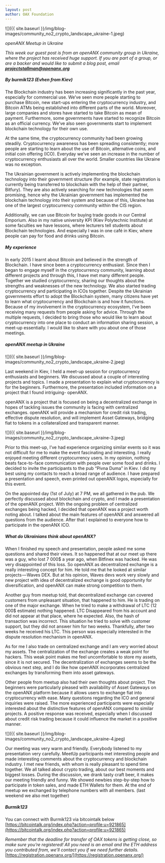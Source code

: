 ```yaml
---
layout: post
author: OAX Foundation
---
```

![]({{ site.baseurl }}/img/blog-images/community_no2_crypto_landscape_ukraine-1.jpeg)

_openANX Meetup in Ukraine_ 

_This week our guest post is from an openANX community group in Ukraine, where the project has received huge support. If you are part of a group, or are a backer and would like to submit a blog post, email **projectstallman@openanx.org**_

##### By burmik123 (Evhen from Kiev)

The Blockchain industry has been increasing significantly in the past year, especially for commercial use. We’ve seen more people starting to purchase Bitcoin, new start-ups entering the cryptocurrency industry, and Bitcoin ATMs being established into different parts of the world. Moreover, large companies and stores have started to take Bitcoin as mean of payment. Furthermore, some governments have started to recognize Bitcoin as an official currency. We’ve also seen governments start to implement blockchain technology for their own use.

At the same time, the cryptocurrency community had been growing steadily. Cryptocurrency awareness has been spreading consistently; more people are starting to learn about the use of Bitcoin, alternative coins, and initial coin offering (ICO). Everyday we’ve seen an increase in the number of cryptocurrency enthusiasts all over the world. Smaller countries like Ukraine was no exception.

The Ukrainian government is actively implementing the blockchain technology into their government structure (for example, state registration is currently being transferred to blockchain with the help of their partner, Bitfury). They are also actively searching for new technologies that seem promising, hence why the Ukrainian government has implemented the blockchain technology into their system and because of this, Ukraine has one of the largest cryptocurrency community within the CIS region.

Additionally, we can use Bitcoin for buying trade goods in our Central Emporium. Also in my native university KPI (Kiev Polytechnic Institute) at some faculties we have lessons, where lecturers tell students about Blockchain technologies. And especially I was in one café in Kiev, where people can pay for food and drinks using Bitcoin.

##### My experience

In early 2015 I learnt about Bitcoin and believed in the strength of Blockchain. I have since been a cryptocurrency enthusiast. Since then I began to engage myself in the cryptocurrency community, learning about different projects and through this, I have met many different people. Together we studied cryptocurrency, sharing our thoughts about the strengths and weaknesses of the new technology. We also started trading cryptocurrency and participating in ICOs together. Despite the Ukrainian governments effort to adopt the Blockchain system, many citizens have yet to learn what cryptocurrency and Blockchain is and how it functions. Because of my involvement in the cryptocurrency ecosystem, I’ve been receiving many requests from people asking for advice.
Through the multiple requests, I decided to bring those who would like to learn about cryptocurrency into one place to conduct an information sharing session, a meet-up essentially. I would like to share with you about one of those meetings.

##### openANX meetup in Ukraine

![]({{ site.baseurl }}/img/blog-images/community_no2_crypto_landscape_ukraine-2.jpeg)

Last weekend in Kiev, I held a meet-up session for cryptocurrency enthusiasts and beginners. We discussed about a couple of interesting projects and topics. I made a presentation to explain what cryptocurrency is for the beginners. Furthermore, the presentation included information on a project that I found intriguing- openANX.

openANX is a project that is focused on being a decentralized exchange in hopes of tackling issues the community is facing with centralized exchanges. openANX will provide a mechanism for credit risk trading, effective dispute resolution, and will implement Asset Gateways, bridging fiat to tokens in a collateralized and transparent manner.

![]({{ site.baseurl }}/img/blog-images/community_no2_crypto_landscape_ukraine-3.jpeg)

Prior to this meet-up, I’ve had experience organizing similar events so it was not difficult for me to make the event fascinating and interesting. I really enjoyed meeting different cryptocurrency users. In my opinion, nothing beats face-to-face communication with people over some food and drinks. I decided to invite the participants to the pub “Pivna Duma” in Kiev. I did my best using my contacts to reach a broad range of audience. I have prepared a presentation and speech, even printed out openANX logos, especially for this event.

On the appointed day (1st of July) at 7 PM, we all gathered in the pub. We perfectly discussed about blockchain and crypto, and I made a presentation of the openANX project. With the ongoing problem of centralized exchanges being hacked, I decided that openANX was a project worth noting about. I talked about the main features of openANX and answered all questions from the audience. After that I explained to everyone how to participate in the openANX ICO.

##### What do Ukrainians think about openANX?

When I finished my speech and presentation, people asked me some questions and shared their views. It so happened that at our meet up there was a guy, who lost 7 000$ a year ago, when Bitfinex was hacked. He was very disappointed of this loss. So openANX as decentralized exchange is a really interesting concept for him. He told me that he looked at similar projects — Waves DEX. But at his opinion, Waves devs work very slowly and new project with idea of decentralized exchange is good opportunity for diversification, and openANX can make strong competition to them.

Another guy from meetup told, that decentralized exchange can covered customers from unpleasant situation, that happened to him. He is trading on one of the major exchange. When he tried to make a withdrawal of LTC (12 000$ estimate) nothing happened. LTC Disappeared from his account and did not appear at that place, where he expected. Also, the hash of transaction was incorrect. This situation he tried to solve with customer support, but they did not answer him for two weeks. Thankfully, after two weeks he received his LTC. This person was especially interested in the dispute resolution mechanism in openANX.

As for me I also trade on centralized exchange and I am very worried about my assets. The centralization of the exchange creates a weak point for hackers. This weak point makes me feel uncomfortable to store my assets, since it is not secured. The decentralization of exchanges seems to be the obvious next step, and I do like how openANX incorporates centralized exchanges by transforming them into asset gateways.

Other people from meetup also had their own thoughts about project. The beginners were particularly pleased with availability of Asset Gateways on the openANX platform because it allows users to exchange fiat into cryptocurrency with ease. Many questions regarding the ICO and general inquiries were raised. The more experienced participants were especially interested about the distinctive features of openANX compared to similar projects. A positive response was received, especially when I discussed about credit risk trading because it could influence the market in a positive manner.

![]({{ site.baseurl }}/img/blog-images/community_no2_crypto_landscape_ukraine-4.jpeg)

Our meeting was very warm and friendly. Everybody listened to my presentation very carefully. MeetUp participants met interesting people and made interesting comments about the cryptocurrency and blockchain industry. I met new friends, with whom is really pleasant to spend time together. We all talked about crypto trading, about our best moments and biggest losses. During the discussion, we drank tasty craft beer, it makes our meeting friendly and funny. We showed newbies step-by-step how to participate in token sales, and made ETH Wallets for them. At the end of meetup we exchanged by telephone numbers with all members. (last weekend we also met together)

##### Burmik123

You can connect with Burmik123 via bitcointalk below
[https://bitcointalk.org/index.php?action=profile;u=921865](https://bitcointalk.org/index.php?action=profile;u=921865)

_Remember that the deadline for transfer of OAX tokens is getting close, so make sure you’re registered! All you need is an email and the ETH address you contributed from, we’ll contact you if we need further details._
[https://registration.openanx.org/](https://registration.openanx.org/)
